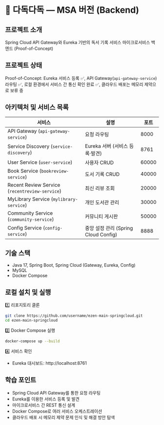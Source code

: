 # 🚀 다독다독 — MSA 버전 (Backend)


## 프로젝트 소개
Spring Cloud API Gateway와 Eureka 기반의 독서 기록 서비스 마이크로서비스 백엔드 (Proof-of-Concept)

## 프로젝트 상태
Proof-of-Concept: Eureka 서비스 등록 ✅, API Gateway(`api-gateway-service`) 라우팅 ✅, 로컬 환경에서 서비스 간 통신 확인 완료 ✅, 클라우드 배포는 메모리 제약으로 보류 중

## 아키텍처 및 서비스 목록
| 서비스 | 설명 | 포트 |
|---------|-------|------|
| API Gateway (`api-gateway-service`) | 요청 라우팅 | 8000 |
| Service Discovery (`service-discovery`) | Eureka 서버 (서비스 등록·발견) | 8761 |
| User Service (`user-service`) | 사용자 CRUD | 60000 |
| Book Service (`bookreview-service`) | 도서 기록 CRUD | 40000 |
| Recent Review Service (`recentreview-service`) | 최신 리뷰 조회 | 20000 |
| MyLibrary Service (`mylibrary-service`) | 개인 도서관 관리 | 30000 |
| Community Service (`community-service`) | 커뮤니티 게시판 | 50000 |
| Config Service (`config-service`) | 중앙 설정 관리 (Spring Cloud Config) | 8888 |

## 기술 스택
- Java 17, Spring Boot, Spring Cloud (Gateway, Eureka, Config)
- MySQL
- Docker Compose


## 로컬 설치 및 실행
1️⃣ 리포지토리 클론
```bash
git clone https://github.com/username/ezen-main-springcloud.git
cd ezen-main-springcloud
```
2️⃣ Docker Compose 실행
```bash
docker-compose up --build
```
4️⃣ 서비스 확인
- Eureka 대시보드: http://localhost:8761

## 학습 포인트
- Spring Cloud API Gateway를 통한 요청 라우팅
- Eureka를 이용한 서비스 등록 및 발견
- 마이크로서비스 간 REST 통신 설계
- Docker Compose로 여러 서비스 오케스트레이션
- 클라우드 배포 시 메모리 제약 문제 인식 및 해결 방안 탐색


